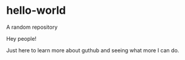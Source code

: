 # hello-world
A random repository

Hey people!

Just here to learn more about guthub and seeing what more I can do.
